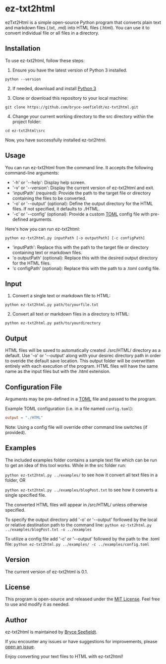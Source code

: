 # ez-txt2html

ezTxt2Html is a simple open-source Python program that converts plain text and markdown files (.txt, .md) into HTML files (.html). You can use it to convert individual file or all files in a directory.

## Installation

To use ez-txt2html, follow these steps:

1. Ensure you have the latest version of Python 3 installed.

`python --version`

2. If needed, download and install [Python 3](https://www.python.org/downloads/)

3. Clone or download this repository to your local machine:

`git clone https://github.com/bryce-seefieldt/ez-txt2html.git`

4. Change your current working directory to the src directory within the project folder:

`cd ez-txt2html\src`

<!-- 5. Install the required dependencies by running:

`pip install -r requirements.txt` -->

Now, you have successfully installed ez-txt2html.

## Usage

You can run ez-txt2html from the command line. It accepts the following command-line arguments:

- '-h' or '--help': Display help screen.
- '-v' or '--version': Display the current version of ez-txt2html and exit.
- 'inputPath' (required): Provide the path to the target file or directory containing the files to be converted.
- '-o' or '--output' (optional): Define the output directory for the HTML files. If not specified, it defaults to ./HTML.
- '-c' or '--config' (optional): Provide a custom [TOML](https://toml.io/en/) config file with pre-defined arguments.

Here's how you can run ez-txt2html:

`python ez-txt2html.py inputPath [-o outputPath] [-c configPath]`

- 'inputPath': Replace this with the path to the target file or directory containing text or markdown files.
- 'o outputPath' (optional): Replace this with the desired output directory for the HTML files.
- 'c configPath' (optional): Replace this with the path to a .toml config file.

## Input

1. Convert a single text or markdown file to HTML:

`python ez-txt2html.py path/to/yourfile.txt`

2. Convert all text or markdown files in a directory to HTML:

`python ez-txt2html.py path/to/yourdirectory`

## Output

HTML files will be saved to automatically created ./src/HTML/ directory as a default. Use '-o' or '--output' along with your desirec directory path in order to overide the default save location. This output folder will be overwritten entirely with each execution of the program.
HTML files will have the same name as the input files but with the .html extension.

## Configuration File

Arguments may be pre-defined in a [TOML](https://toml.io/en/) file and passed to the program.

Example TOML configuration (i.e. in a file named `config.toml`):

```toml
output = "./HTML"
```

Note: Using a config file will override other command line switches (if provided).

## Examples 
The included examples folder contains a sample text file which can be run to get an idea of this tool works.  While in the src folder run:

`python ez-txt2html.py ../examples/` to see how it convert all text files in a folder, OR 

`python ez-txt2html.py ../examples/blogPost.txt` to see how it converts a single specified file.

The converted HTML files will appear in /src/HTML/ unless otherwise specified. 

To specify the output directory add '-o' or '--output' forllowed by the local or relative destination path to the command line:
`python ez-txt2html.py ../examples/blogPost.txt -o ../examples`

To utilize a config file add '-c' or '--output' followed by the path to the .toml file: `python ez-txt2html.py ../examples/ -c ../examples/config.toml`

## Version

The current version of ez-txt2html is 0.1.

## License

This program is open-source and released under the [MIT License](https://opensource.org/license/mit). Feel free to use and modify it as needed.

## Author

ez-txt2html is maintained by [Bryce Seefieldt](https://github.com/bryce-seefieldt/).

If you encounter any issues or have suggestions for improvements, please [open an issue](https://github.com/bryce-seefieldt/ez-txt2html/issues).

Enjoy converting your text files to HTML with ez-txt2html!
